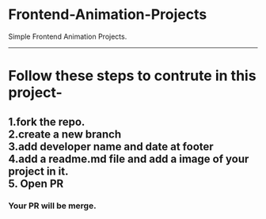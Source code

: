# Frontend-Animation-Projects
Simple Frontend Animation Projects.

---------
# Follow these steps to contrute in this project-
1.fork the repo.
<br/>
2.create a new branch 
<br/>
3.add developer name and date at footer 
<br/>
4.add a readme.md file and add a image of your project in it.
<br/>
5. Open PR
<br/>
----------
### Your PR will be merge.
